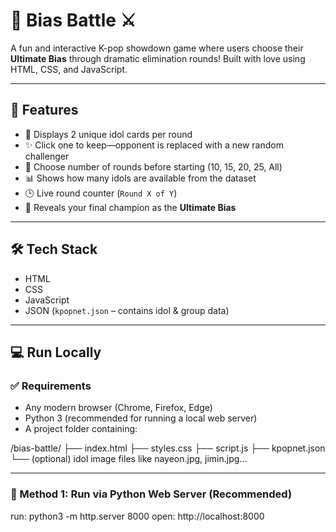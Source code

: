 # 💜 Bias Battle ⚔️

A fun and interactive K-pop showdown game where users choose their **Ultimate Bias** through dramatic elimination rounds! Built with love using HTML, CSS, and JavaScript.

---

## 🌟 Features

- 🎯 Displays 2 unique idol cards per round
- ✨ Click one to keep—opponent is replaced with a new random challenger
- 🔢 Choose number of rounds before starting (10, 15, 20, 25, All)
- 📊 Shows how many idols are available from the dataset
- 🕒 Live round counter (`Round X of Y`)
- 👑 Reveals your final champion as the **Ultimate Bias**

---

## 🛠 Tech Stack

- HTML
- CSS
- JavaScript
- JSON (`kpopnet.json` – contains idol & group data)

---

## 💻 Run Locally

### ✅ Requirements

- Any modern browser (Chrome, Firefox, Edge)
- Python 3 (recommended for running a local web server)
- A project folder containing:

/bias-battle/ ├── index.html ├── styles.css ├── script.js ├── kpopnet.json └── (optional) idol image files like nayeon.jpg, jimin.jpg...


---

### 🚀 Method 1: Run via Python Web Server (Recommended)
run:
python3 -m http.server 8000
open:
http://localhost:8000
